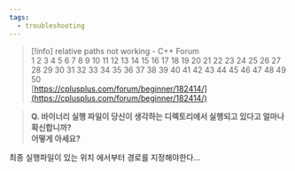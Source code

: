 ```yaml
---
tags:
  - troubleshooting
---
```



> [!info] relative paths not working - C++ Forum  
> 1 2 3 4 5 6 7 8 9 10 11 12 13 14 15 16 17 18 19 20 21 22 23 24 25 26 27 28 29 30 31 32 33 34 35 36 37 38 39 40 41 42 43 44 45 46 47 48 49 50  
> [https://cplusplus.com/forum/beginner/182414/](https://cplusplus.com/forum/beginner/182414/)  

> **Q. 바이너리 실행 파일이 당신이 생각하는 디렉토리에서 실행되고 있다고 얼마나 확신합니까?   
> 어떻게 아세요?**

최종 실행파일이 있는 위치 에서부터 경로를 지정해야한다…